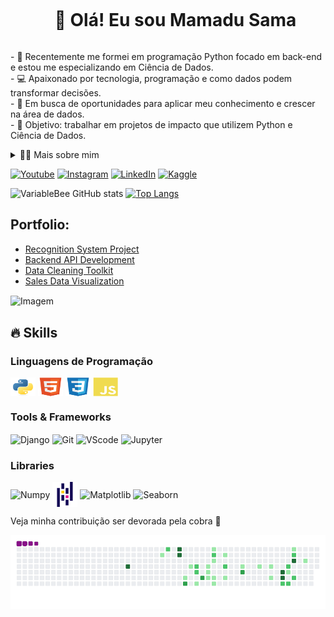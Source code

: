 <!-- Título -->
<div id="user-content-toc">
  <ul align="center">
    <summary><h1 style="display: inline-block">👋 Olá! Eu sou Mamadu Sama</h1></summary>
</div>

<!-- Apresentação -->
<p>
   - 🌱 Recentemente me formei em programação Python focado em back-end e estou me especializando em Ciência de Dados.<br>
    - 💻 Apaixonado por tecnologia, programação e como dados podem transformar decisões.<br>
    - 🔭 Em busca de oportunidades para aplicar meu conhecimento e crescer na área de dados.<br>
    - 🎯 Objetivo: trabalhar em projetos de impacto que utilizem Python e Ciência de Dados.
</p>

<!-- Dropdown -->
<details>
  <summary>👨‍💻 Mais sobre mim</summary>

  - ⚡ No meu tempo livre, dedico-me a aprender novas tecnologias, resolver desafios complexos em Python e contribuir para projetos open-source.
  - Também gosto de explorar livros sobre desenvolvimento pessoal e tecnologia, assistir séries e filmes de ficção científica e fantasia, e jogar videogames.  

  - 🎮 Sou apaixonado por jogos de estratégia e RPG, que me ajudam a melhorar minha capacidade de planejamento e resolução de problemas.  

  - 🌟 Valorizo momentos em que posso ensinar ou ajudar outras pessoas a aprender programação, acreditando que compartilhar conhecimento é uma das melhores formas de crescer na carreira.  

  - 🏞️ Nos momentos offline, gosto de passear ao ar livre e fotografar paisagens, o que me ajuda a equilibrar o foco e a criatividade.


</details>

<!-- Links -->
[![Youtube](https://img.shields.io/badge/YouTube-FF0000?style=for-the-badge&logo=youtube&logoColor=white)](https://www.youtube.com/@devmaster-pt)
[![Instagram](https://img.shields.io/badge/Instagram-E4405F?style=for-the-badge&logo=instagram&logoColor=white)](https://www.instagram.com/devdumaster/)
[![LinkedIn](https://img.shields.io/badge/LinkedIn-0077B5?style=for-the-badge&logo=linkedin&logoColor=white)](https://www.linkedin.com/in/mamadusama/)
[![Kaggle](https://img.shields.io/badge/Kaggle-20BEFF?style=for-the-badge&logo=Kaggle&logoColor=white)](https://www.kaggle.com/mamadusamqa)

<!-- GithubStats -->
![VariableBee GitHub stats](https://github-readme-stats.vercel.app/api?username=mamadusama&show_icons=true&theme=gotham)
[![Top Langs](https://github-readme-stats.vercel.app/api/top-langs/?username=mamadusama&show_icons=true&theme=gotham)](https://github.com/anuraghazra/github-readme-stats)


<!-- Portfolio -->
## Portfolio:
- [Recognition System Project](https://github.com/mamadusama/face-recognition-system)
- [Backend API Development](https://github.com/mamadusama/backend-api-project)
- [Data Cleaning Toolkit](https://github.com/mamadusama/data-cleaning-toolkit)
- [Sales Data Visualization](https://github.com/mamadusama/sales-visualization)

<!-- GIF -->
<p align="left">
  <img align="center" src="https://github.com/VariableBee/VariableBee/assets/77739311/4e9f41af-6b57-49a7-b15a-74322e96b4d7" alt="Imagem">
</p>

## 🔥 Skills
<!-- Skills: Programming Languages -->
  <div style="flex-basis: 48%;">
    <h3>Linguagens de Programação</h3>
    <img align="center" alt="Python" height="30" width="40" src="https://raw.githubusercontent.com/devicons/devicon/master/icons/python/python-original.svg">
    <img align="center" alt="HTML" height="30" width="40" src="https://raw.githubusercontent.com/devicons/devicon/master/icons/html5/html5-original.svg">
    <img align="center" alt="CSS" height="30" width="40" src="https://raw.githubusercontent.com/devicons/devicon/master/icons/css3/css3-original.svg">
    <img align="center" alt="JavaScript" height="30" width="40" src="https://raw.githubusercontent.com/devicons/devicon/master/icons/javascript/javascript-plain.svg">
  </div>
    

  
  <!-- Skills: Tools & Frameworks -->
  <div style="flex-basis: 48%;">
    <h3>Tools & Frameworks</h3>
    <img align="center" alt="Django" height="30" width="40" src="https://cdn.jsdelivr.net/gh/devicons/devicon/icons/django/django-original.svg">
    <img align="center" alt="Git" height="30" width="40" src="https://cdn.jsdelivr.net/gh/devicons/devicon/icons/git/git-original.svg">
    <img align="center" alt="VScode" height="30" width="40" src="https://cdn.jsdelivr.net/gh/devicons/devicon/icons/vscode/vscode-original.svg">
    <img align="center" alt="Jupyter" height="30" width="40" src="https://cdn.jsdelivr.net/gh/devicons/devicon/icons/jupyter/jupyter-original.svg">
  </div>
 
  
  <!-- Skills: Libraries -->
  <div style="flex-basis: 48%;">
    <h3>Libraries</h3>
    <img align="center" alt="Numpy" height="30" width="40" src="https://cdn.jsdelivr.net/gh/devicons/devicon/icons/numpy/numpy-original.svg">
    <img align="center" alt="Pandas" src="https://raw.githubusercontent.com/devicons/devicon/2ae2a900d2f041da66e950e4d48052658d850630/icons/pandas/pandas-original.svg" alt="pandas" width="40" height="40"/>
    <img align="center" alt="Matplotlib" src="https://upload.wikimedia.org/wikipedia/commons/8/84/Matplotlib_icon.svg" alt="matplotlib" width="40" height="40"/>
    <img align="center" alt="Seaborn" src="https://seaborn.pydata.org/_images/logo-mark-lightbg.svg" alt="seaborn" width="40" height="40"/>
  </div>

Veja minha contribuição ser devorada pela cobra :snake:

<!-- platane/snk works, it just puts it on a new branch -->
![snake gif](https://github.com/mamadusama/mamadusama/blob/output/github-contribution-grid-snake.gif)
